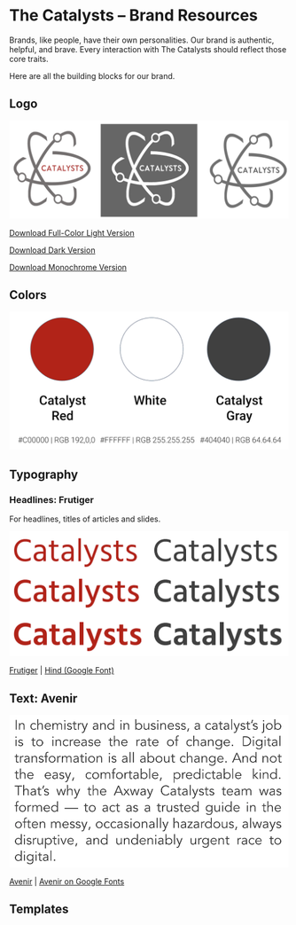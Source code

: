 # The Catalysts – Brand Resources

Brands, like people, have their own personalities. Our brand is authentic, helpful, and brave. Every interaction with The Catalysts should reflect those core traits.

Here are all the building blocks for our brand.

## Logo

![](./img/logos1.png)

[Download Full-Color Light Version](./img/catalysts-logo.png)

[Download Dark Version](./img/catalysts-logo-white.png)

[Download Monochrome Version](./img/catalysts-logo-mono.png)


## Colors

![](./img/colors1.png)

## Typography

### Headlines: Frutiger

For headlines, titles of articles and slides. 

![](./img/fonts1.png)

[Frutiger](https://www.linotype.com/1270238/frutiger-family.html) | [Hind (Google Font)](https://fonts.google.com/specimen/Hind)

## Text: Avenir

![](./img/fonts2.png)

[Avenir](https://github.com/potyt/fonts/tree/master/macfonts/Avenir) | [Avenir on Google Fonts](https://fonts.google.com/?query=Avenir)

## Templates
